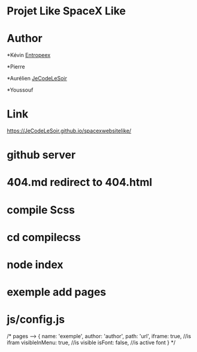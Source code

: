 # Projet Like SpaceX Like


# Author

*Kévin [Entropeex](https://github.com/entropeex)

*Pierre

*Aurélien [JeCodeLeSoir](https://github.com/JeCodeLeSoir)

*Youssouf

# Link
https://JeCodeLeSoir.github.io/spacexwebsitelike/

# github server
# 404.md redirect to 404.html

# compile Scss
# cd compilecss
# node index

# exemple add pages
# js/config.js
/*
  pages -->
  {
      name: 'exemple',
      author: 'author',
      path: 'url',
      iframe: true, //is ifram
      visibleInMenu: true, //is visible
      isFont: false, //is active font
  }
*/

